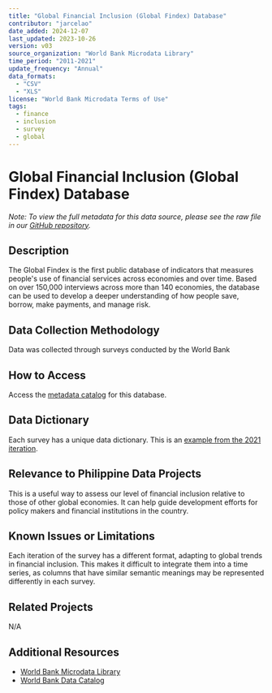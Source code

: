 ```yaml
---
title: "Global Financial Inclusion (Global Findex) Database"
contributor: "jarcelao"
date_added: 2024-12-07
last_updated: 2023-10-26
version: v03
source_organization: "World Bank Microdata Library"
time_period: "2011-2021"
update_frequency: "Annual"
data_formats:
  - "CSV"
  - "XLS"
license: "World Bank Microdata Terms of Use"
tags:
  - finance
  - inclusion
  - survey
  - global
---
```


# Global Financial Inclusion (Global Findex) Database

*Note: To view the full metadata for this data source, please see the raw file in our [GitHub repository](https://github.com/dataengineeringpilipinas/datahub/tree/main/data-sources).*

## Description
The Global Findex is the first public database of indicators that measures people's use of financial services across economies and over time. Based on over 150,000 interviews across more than 140 economies, the database can be used to develop a deeper understanding of how people save, borrow, make payments, and manage risk.

## Data Collection Methodology
Data was collected through surveys conducted by the World Bank

## How to Access
Access the [metadata catalog](https://microdata.worldbank.org/index.php/catalog/global-findex/?page=1&ps=15&repo=global-findex) for this database.

## Data Dictionary
Each survey has a unique data dictionary. This is an [example from the 2021 iteration](https://microdata.worldbank.org/index.php/catalog/4607/data-dictionary/F1?file_name=micro_world_139countries.dta).

## Relevance to Philippine Data Projects
This is a useful way to assess our level of financial inclusion relative to those of other global economies. It can help guide development efforts for policy makers and financial institutions in the country.

## Known Issues or Limitations
Each iteration of the survey has a different format, adapting to global trends in financial inclusion. This makes it difficult to integrate them into a time series, as columns that have similar semantic meanings may be represented differently in each survey.

## Related Projects
N/A

## Additional Resources
- [World Bank Microdata Library](https://microdata.worldbank.org/index.php/home)
- [World Bank Data Catalog](https://datacatalog.worldbank.org/home)